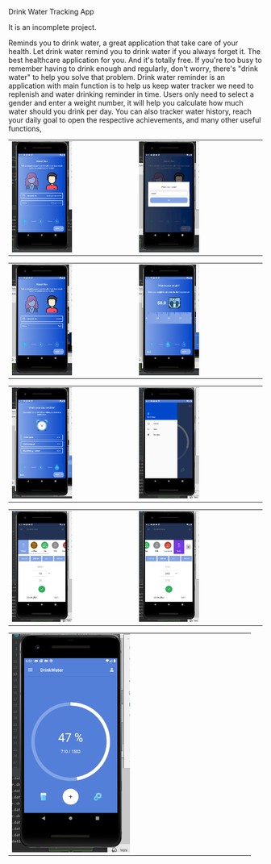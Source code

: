 Drink Water Tracking App

It is an incomplete project.

Reminds you to drink water, a great application that take care of your health.
Let drink water remind you to drink water if you always forget it. The best healthcare application for you. And it's totally free.
If you're too busy to remember having to drink enough and regularly, don't worry, there's "drink water" to help you solve that problem.
Drink water reminder is an application with main function is to help us keep water tracker we need to replenish and water drinking reminder in time. 
Users only need to select a gender and enter a weight number, it will help you calculate how much water should you drink per day.
You can also tracker water history, reach your daily goal to open the respective achievements, and many other useful functions, 


<table><tr>
<td><img src="https://github.com/oguncan/DrinkWater/blob/master/waterPicture/water1.png" width="50%"/> </td>
<td><img src="https://github.com/oguncan/DrinkWater/blob/master/waterPicture/water2.png" width="50%"/></td>
</tr></table>

<table><tr>
<td><img src="https://github.com/oguncan/DrinkWater/blob/master/waterPicture/water3.png" width="50%"/> </td>
<td><img src="https://github.com/oguncan/DrinkWater/blob/master/waterPicture/water4.png" width="50%"/></td>
</tr></table>

<table><tr>
<td><img src="https://github.com/oguncan/DrinkWater/blob/master/waterPicture/water5.png" width="50%"/> </td>
<td><img src="https://github.com/oguncan/DrinkWater/blob/master/waterPicture/water6.png" width="50%"/></td>
</tr></table>

<table><tr>
<td><img src="https://github.com/oguncan/DrinkWater/blob/master/waterPicture/water7.png" width="50%"/> </td>
<td><img src="https://github.com/oguncan/DrinkWater/blob/master/waterPicture/water8.png" width="50%"/></td>
</tr></table>

<table><tr>
<td><img src="https://github.com/oguncan/DrinkWater/blob/master/waterPicture/water9.png" width="50%"/> </td>
</tr></table>

